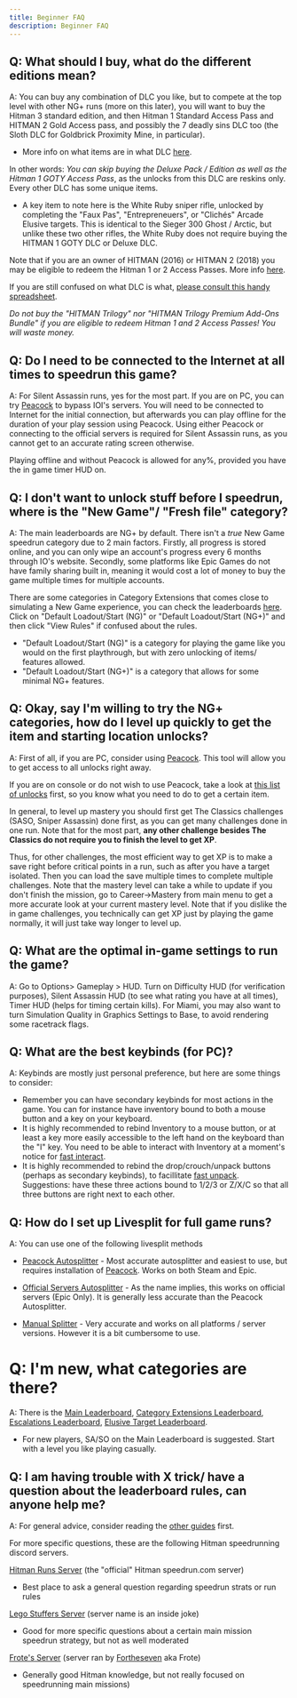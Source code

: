 ```yaml
---
title: Beginner FAQ
description: Beginner FAQ
---
```


## Q: What should I buy, what do the different editions mean?
A: You can buy any combination of DLC you like, but to compete at the top level with other NG+ runs (more on this later), you will want to buy the Hitman 3 standard edition, and then Hitman 1 Standard Access Pass and HITMAN 2 Gold Access pass, and possibly the 7 deadly sins DLC too (the Sloth DLC for Goldbrick Proximity Mine, in particular). 

* More info on what items are in what DLC [here](https://steamcommunity.com/sharedfiles/filedetails/?id=2725872637).

In other words: *You can skip buying the Deluxe Pack / Edition as well as the Hitman 1 GOTY Access Pass*, as the unlocks from this DLC are reskins only. Every other DLC has some unique items.
* A key item to note here is the White Ruby sniper rifle, unlocked by completing the "Faux Pas", "Entrepreneuers", or "Clichés" Arcade Elusive targets. This is identical to the Sieger 300 Ghost / Arctic, but unlike these two other rifles, the White Ruby does not require buying the HITMAN 1 GOTY DLC or Deluxe DLC.

Note that if you are an owner of HITMAN (2016) or HITMAN 2 (2018) you may be eligible to redeem the Hitman 1 or 2 Access Passes. More info [here](https://www.ioi.dk/hitman-3-pre-launch-guide/). 

If you are still confused on what DLC is what, [please consult this handy spreadsheet](https://media.discordapp.net/attachments/833505136290299935/945096773251252325/unknown.png?width=809&height=586). 

*Do not buy the "HITMAN Trilogy" nor "HITMAN Trilogy Premium Add-Ons Bundle" if you are eligible to redeem Hitman 1 and 2 Access Passes! You will waste money.* 

## Q: Do I need to be connected to the Internet at all times to speedrun this game?
A: For Silent Assassin runs, yes for the most part. If you are on PC, you can try [Peacock](https://thepeacockproject.org/wiki/intel/) to bypass IOI's servers. You will need to be connected to Internet for the initial connection, but afterwards you can play offline for the duration of your play session using Peacock. Using either Peacock or connecting to the official servers is required for Silent Assassin runs, as you cannot get to an accurate rating screen otherwise.

Playing offline and without Peacock is allowed for any%, provided you have the in game timer HUD on.

## Q: I don't want to unlock stuff before I speedrun, where is the "New Game"/ "Fresh file" category?
A: The main leaderboards are NG+ by default. There isn't a *true* New Game speedrun category due to 2 main factors. Firstly, all progress is stored online, and you can only wipe an account's progress every 6 months through IO's website. Secondly, some platforms like Epic Games do not have family sharing built in, meaning it would cost a lot of money to buy the game multiple times for multiple accounts. 

There are some categories in Category Extensions that comes close to simulating a New Game experience, you can check the leaderboards [here](https://www.speedrun.com/hitman_3_extensions/full_game). Click on "Default Loadout/Start (NG)" or "Default Loadout/Start (NG+)" and then click "View Rules" if confused about the rules. 

* "Default Loadout/Start (NG)" is a category for playing the game like you would on the first playthrough, but with zero unlocking of items/ features allowed. 
* "Default Loadout/Start (NG+)" is a category that allows for some minimal NG+ features. 

## Q: Okay, say I'm willing to try the NG+ categories, how do I level up quickly to get the item and starting location unlocks?
A: First of all, if you are PC, consider using [Peacock](https://thepeacockproject.org/wiki/intel/). This tool will allow you to get access to all unlocks right away. 

If you are on console or do not wish to use Peacock, take a look at [this list of unlocks](https://steamcommunity.com/sharedfiles/filedetails/?id=2725872637) first, so you know what you need to do to get a certain item. 

In general, to level up mastery you should first get The Classics challenges (SASO, Sniper Assassin) done first, as you can get many challenges done in one run. Note that for the most part, **any other challenge besides The Classics do not require you to finish the level to get XP**. 

Thus, for other challenges, the most efficient way to get XP is to make a save right before critical points in a run, such as after you have a target isolated. Then you can load the save multiple times to complete multiple challenges. Note that the mastery level can take a while to update if you don't finish the mission, go to Career->Mastery from main menu to get a more accurate look at your current mastery level. Note that if you dislike the in game challenges, you technically can get XP just by playing the game normally, it will just take way longer to level up.

## Q: What are the optimal in-game settings to run the game?
A: Go to Options> Gameplay > HUD. Turn on Difficulty HUD (for verification purposes), Silent Assassin HUD (to see what rating you have at all times), Timer HUD (helps for timing certain kills). For Miami, you may also want to turn Simulation Quality in Graphics Settings to Base, to avoid rendering some racetrack flags.

## Q: What are the best keybinds (for PC)?
A: Keybinds are mostly just personal preference, but here are some things to consider:
* Remember you can have secondary keybinds for most actions in the game. You can for instance have inventory bound to both a mouse button and a key on your keyboard. 
* It is highly recommended to rebind Inventory to a mouse button, or at least a key more easily accessible to the left hand on the keyboard than the "I" key. You need to be able to interact with Inventory at a moment's notice for [fast interact](fast_anim#fast-interact).
* It is highly recommended to rebind the drop/crouch/unpack buttons (perhaps as secondary keybinds), to facillitate [fast unpack](guns#fast-sniper-briefcase-unpack). Suggestions: have these three actions bound to 1/2/3 or Z/X/C so that all three buttons are right next to each other.

## Q: How do I set up Livesplit for full game runs?
A: You can use one of the following livesplit methods

* [Peacock Autosplitter](https://www.speedrun.com/hitman_3/guide/vamms) - Most accurate autosplitter and easiest to use, but requires installation of [Peacock](https://thepeacockproject.org/wiki/intel/). Works on both Steam and Epic.

* [Official Servers Autosplitter](https://www.speedrun.com/hitman_3/guide/kbydm) - As the name implies, this works on official servers (Epic Only). It is generally less accurate than the Peacock Autosplitter.

* [Manual Splitter](https://www.speedrun.com/hitman_3/guide/46anj) - Very accurate and works on all platforms / server versions. However it is a bit cumbersome to use.

# Q: I'm new, what categories are there?
A: There is the [Main Leaderboard](https://www.speedrun.com/hitman_3), [Category Extensions Leaderboard](https://www.speedrun.com/hitman_3_extensions), [Escalations Leaderboard](https://www.speedrun.com/hitman_3_escalations), [Elusive Target Leaderboard](https://www.speedrun.com/hitman_3_et_).
* For new players, SA/SO on the Main Leaderboard is suggested. Start with a level you like playing casually.

## Q: I am having trouble with X trick/ have a question about the leaderboard rules, can anyone help me?
A:  For general advice, consider reading the [other guides](https://www.speedrun.com/hitman_3/guides) first.

For more specific questions, these are the following Hitman speedrunning discord servers.

[Hitman Runs Server](https://discord.com/invite/E45wUBnxBT) (the "official" Hitman speedrun.com server)
* Best place to ask a general question regarding speedrun strats or run rules

[Lego Stuffers Server](https://discord.gg/WvGmnFcpVM) (server name is an inside joke)
* Good for more specific questions about a certain main mission speedrun strategy, but not as well moderated

[Frote's Server](https://discord.com/invite/kVMBEZA) (server ran by [Fortheseven](https://www.speedrun.com/user/Fortheseven) aka Frote)
* Generally good Hitman knowledge, but not really focused on speedrunning main missions)